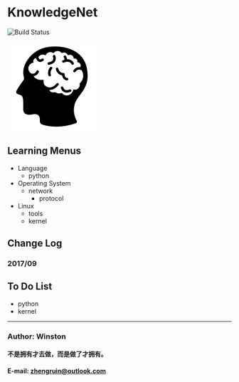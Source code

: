 KnowledgeNet
==================================
![Build Status](https://travis-ci.org/meolu/walden.svg?branch=master)

![knowledgenet-logo] 

## Learning  Menus
- Language
    - python
- Operating System
    - network
        - protocol
- Linux
    - tools
    - kernel

## Change Log
### 2017/09


## To Do List
- python
- kernel        
            
                
    
***
### Author: Winston
#### 不是拥有才去做，而是做了才拥有。
#### E-mail: zhengruin@outlook.com 


[knowledgenet-logo]: /images/brain.png




